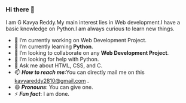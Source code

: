 ### Hi there 👋

I am G Kavya Reddy.My main interest lies in Web development.I have a basic knowledge on Python.I am always curious to learn new things.


- 🔭 I’m currently working on Web Development Project.
- 🌱 I’m currently learning **Python**.
- 👯 I’m looking to collaborate on any **Web Development Project**.
- 🤔 I’m looking for help with Python.
- 💬 Ask me about HTML, CSS, and C.
- 📫 ***How to reach me***:You can directly mail me on this [kavyareddy2810@gmail.com](https://mail.google.com/) .
- 😄 ***Pronouns***: You can give one.
- ⚡ ***Fun fact***: I am done.

